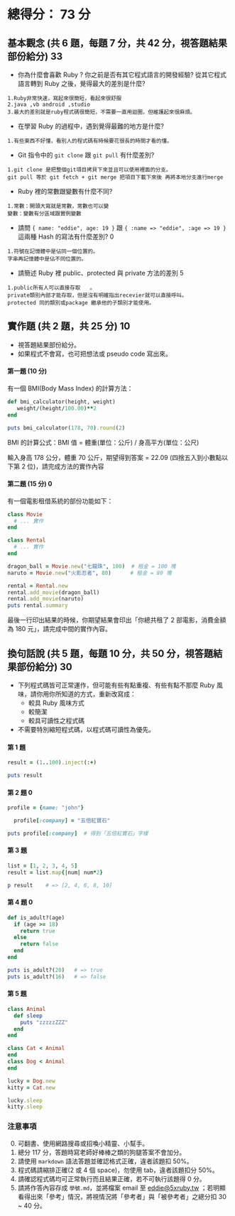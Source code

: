 # 總得分： 73 分

## 基本觀念 (共 6 題，每題 7 分，共 42 分，視答題結果部份給分) 33

* 你為什麼會喜歡 Ruby ? 你之前是否有其它程式語言的開發經驗? 從其它程式語言轉到 Ruby 之後，覺得最大的差別是什麼?
```
1.Ruby非常快速，寫起來很簡短，看起來很舒服
2.java ,vb android ,studio
3.最大的差別就是ruby程式碼很簡短，不需要一直用迴圈，但維護起來很麻煩。
```

* 在學習 Ruby 的過程中，遇到覺得最難的地方是什麼?
```
1.有些東西不好懂，看別人的程式碼有時候要花很長的時間才看的懂。
```
* Git 指令中的 `git clone` 跟 `git pull` 有什麼差別?
```
1.git clone 是把整個git項目拷貝下來並且可以使用裡面的分支。
git pull 等於 git fetch + git merge 把項目下載下來後 再將本地分支進行merge
```

* Ruby 裡的常數跟變數有什麼不同?
```
1.常數：開頭大寫就是常數，常數也可以變
變數：變數有分區域跟實例變數
```
* 請問 `{ name: "eddie", age: 19 }` 跟 `{ :name => "eddie", :age => 19 }` 這兩種 Hash 的寫法有什麼差別? 0
```
1.符號在記憶體中是佔同一個位置的。
字串再記憶體中是佔不同位置的。
```
* 請簡述 Ruby 裡 public、protected 與 private 方法的差別 5
```
1.public所有人可以直接存取   。
private類別內部才能存取，但是沒有明確指出recevier就可以直接呼叫。
protected 同的類別或package 繼承他的子類別才能使用。
```

## 實作題 (共 2 題，共 25 分) 10

* 視答題結果部份給分。
* 如果程式不會寫，也可把想法或 pseudo code 寫出來。

#### 第一題 (10 分)

有一個 BMI(Body Mass Index) 的計算方法：

```ruby
def bmi_calculator(height, weight)
   weight/(height/100.00)**2
end

puts bmi_calculator(178, 70).round(2)

```

BMI 的計算公式：BMI 值 = 體重(單位：公斤) / 身高平方(單位：公尺)

輸入身高 178 公分，體重 70 公斤，期望得到答案 = 22.09 (四捨五入到小數點以下第 2 位)，請完成方法的實作內容

#### 第二題 (15 分) 0

有一個電影租借系統的部份功能如下：

```ruby
class Movie
  # ... 實作
end

class Rental
  # ... 實作
end

dragon_ball = Movie.new("七龍珠", 100)  # 租金 = 100 塊
naruto = Movie.new("火影忍者", 80)      # 租金 = 80 塊

rental = Rental.new
rental.add_movie(dragon_ball)
rental.add_movie(naruto)
puts rental.summary
```

最後一行印出結果的時候，你期望結果會印出「你總共租了 2 部電影，消費金額為 180 元」，請完成中間的實作內容。

## 換句話說 (共 5 題，每題 10 分，共 50 分，視答題結果部份給分) 30

* 下列程式碼皆可正常運作，但可能有些有點重複、有些有點不那麼 Ruby 風味，請你用你所知道的方式，重新改寫成：
  * 較具 Ruby 風味方式
  * 較簡潔
  * 較具可讀性之程式碼
* 不需要特別縮短程式碼，以程式碼可讀性為優先。

#### 第 1 題

```ruby
result = (1..100).inject(:+)

puts result
```

#### 第 2 題 0

```ruby
profile = {name: "john"}

  profile[:company] = "五倍紅寶石"

puts profile[:company]  # 得到「五倍紅寶石」字樣
```

#### 第 3 題

```ruby
list = [1, 2, 3, 4, 5]
result = list.map{|num| num*2}

p result    # => [2, 4, 6, 8, 10]

```

#### 第 4 題 0

```ruby
def is_adult?(age)
  if (age >= 18)
    return true
  else
    return false
  end
end

puts is_adult?(20)   # => true
puts is_adult?(16)   # => false
```

#### 第 5 題

```ruby
class Animal
  def sleep
    puts "zzzzzZZZ"
  end
end

class Cat < Animal
end
class Dog < Animal
end

lucky = Dog.new
kitty = Cat.new

lucky.sleep
kitty.sleep
```

### 注意事項

0. 可翻書、使用網路搜尋或招喚小精靈、小幫手。
1. 總分 117 分，答題時寫老師好棒棒之類的狗腿答案不會加分。
2. 請使用 `markdown` 語法答題並確認格式正確，違者該題扣 50%。
3. 程式碼請縮排正確(2 或 4 個 space)，勿使用 tab，違者該題扣分 50%。
4. 請確認程式碼均可正常執行而且結果正確，若不可執行該題得 0 分。
5. 請將作答內容存成 `學號.md`，並將檔案 email 至 eddie@5xruby.tw ；若明顯看得出來「參考」情況，將視情況將「參考者」與「被參考者」之總分扣 30 ~ 40 分。
